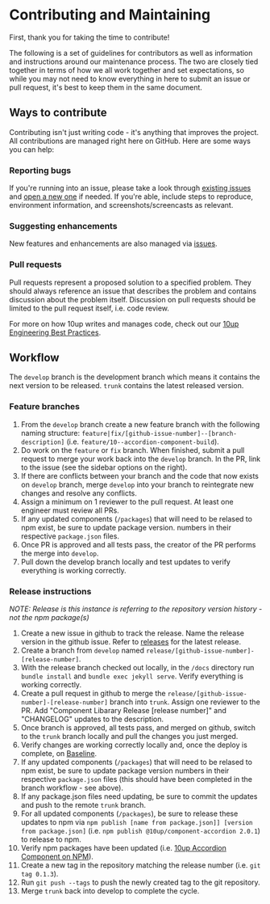 # Contributing and Maintaining

First, thank you for taking the time to contribute!

The following is a set of guidelines for contributors as well as information and instructions around our maintenance process.  The two are closely tied together in terms of how we all work together and set expectations, so while you may not need to know everything in here to submit an issue or pull request, it's best to keep them in the same document.

## Ways to contribute

Contributing isn't just writing code - it's anything that improves the project.  All contributions are managed right here on GitHub. Here are some ways you can help:

### Reporting bugs

If you're running into an issue, please take a look through [existing issues](https://github.com/10up/component-library/issues) and [open a new one](https://github.com/10up/component-library/issues/new) if needed.  If you're able, include steps to reproduce, environment information, and screenshots/screencasts as relevant.

### Suggesting enhancements

New features and enhancements are also managed via [issues](https://github.com/10up/component-library/issues).

### Pull requests

Pull requests represent a proposed solution to a specified problem.  They should always reference an issue that describes the problem and contains discussion about the problem itself.  Discussion on pull requests should be limited to the pull request itself, i.e. code review.

For more on how 10up writes and manages code, check out our [10up Engineering Best Practices](https://10up.github.io/Engineering-Best-Practices/).

## Workflow

The `develop` branch is the development branch which means it contains the next version to be released. `trunk` contains the latest released version.

### Feature branches

1. From the `develop` branch create a new feature branch with the following naming structure: `feature|fix/[github-issue-number]--[branch-description]` (i.e. `feature/10--accordion-component-build`).
2. Do work on the `feature` or `fix` branch. When finished, submit a pull request to merge your work back into the `develop` branch. In the PR, link to the issue (see the sidebar options on the right).
3. If there are conflicts between your branch and the code that now exists on `develop` branch, merge `develop` into your branch to reintegrate new changes and resolve any conflicts.
4. Assign a minimum on 1 reviewer to the pull request. At least one engineer must review all PRs.
5. If any updated components (`/packages`) that will need to be relased to npm exist, be sure to update package version. numbers in their respective `package.json` files.
6. Once PR is approved and all tests pass, the creator of the PR performs the merge into `develop`.
7. Pull down the develop branch locally and test updates to verify everything is working correctly.


### Release instructions
_NOTE: Release is this instance is referring to the repository version history - not the npm package(s)_

1. Create a new issue in github to track the release. Name the release version in the github issue. Refer to [releases](https://github.com/10up/component-library/releases) for the latest release.
2. Create a branch from `develop` named `release/[github-issue-number]-[release-number]`.
3. With the release branch checked out locally, in the `/docs` directory run `bundle install` and `bundle exec jekyll serve`. Verify everything is working correctly.
4. Create a pull request in github to merge the `release/[github-issue-number]-[release-number]` branch into `trunk`. Assign one reviewer to the PR. Add "Component Libarary Release [release number]" and "CHANGELOG" updates to the description.
5. Once branch is approved, all tests pass, and merged on github, switch to the `trunk` branch locally and pull the changes you just merged.
6. Verify changes are working correctly locally and, once the deploy is complete, on [Baseline](https://baseline.10up.com/components).
7. If any updated components (`/packages`) that will need to be relased to npm exist, be sure to update package version numbers in their respective `package.json` files (this should have been completed in the branch workflow - see above).
8. If any package.json files need updating, be sure to commit the updates and push to the remote `trunk` branch.
9. For all updated components (`/packages`), be sure to release these updates to npm via `npm publish [name from package.json]] [version from package.json]` (i.e. `npm publish @10up/component-accordion 2.0.1`) to release to npm.
10. Verify npm packages have been updated (i.e. [10up Accordion Component on NPM](https://www.npmjs.com/package/@10up/component-accordion)).
11. Create a new tag in the repository matching the release number (i.e. `git tag 0.1.3`).
12. Run `git push --tags` to push the newly created tag to the git repository.
13. Merge `trunk` back into develop to complete the cycle.

